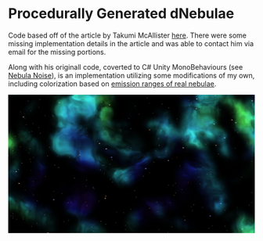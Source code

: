 # Procedurally Generated dNebulae

Code based off of the article by Takumi McAllister [here](http://www.codetako.com/Tutorial/Procedural-Nebulae/). There were some missing implementation details in the article and was able to contact him via email for the missing portions.

Along with his originall code, coverted to C# Unity MonoBehaviours (see [Nebula Noise](./Assets/Nebula%20Noise/)), is an implementation utilizing some modifications of my own, including colorization based on [emission ranges of real nebulae](https://clarkvision.com/articles/color.of.nebulae.and.interstellar.dust/).

![Example result](./docs/example.png)
